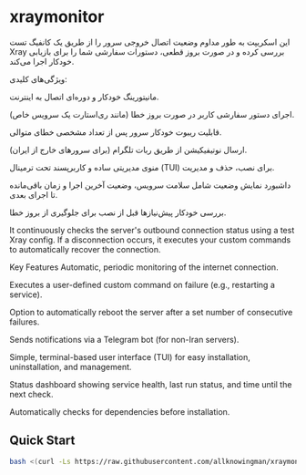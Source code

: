 # xraymonitor
 این اسکریپت به طور مداوم وضعیت اتصال خروجی سرور را از طریق یک کانفیگ تست Xray بررسی کرده و در صورت بروز قطعی، دستورات سفارشی شما را برای بازیابی خودکار اجرا می‌کند.

ویژگی‌های کلیدی:

مانیتورینگ خودکار و دوره‌ای اتصال به اینترنت.

اجرای دستور سفارشی کاربر در صورت بروز خطا (مانند ری‌استارت یک سرویس خاص).

قابلیت ریبوت خودکار سرور پس از تعداد مشخصی خطای متوالی.

ارسال نوتیفیکیشن از طریق ربات تلگرام (برای سرورهای خارج از ایران).

منوی مدیریتی ساده و کاربرپسند تحت ترمینال (TUI) برای نصب، حذف و مدیریت.

داشبورد نمایش وضعیت شامل سلامت سرویس، وضعیت آخرین اجرا و زمان باقی‌مانده تا اجرای بعدی.

بررسی خودکار پیش‌نیازها قبل از نصب برای جلوگیری از بروز خطا.

It continuously checks the server's outbound connection status using a test Xray config. If a disconnection occurs, it executes your custom commands to automatically recover the connection.

Key Features
Automatic, periodic monitoring of the internet connection.

Executes a user-defined custom command on failure (e.g., restarting a service).

Option to automatically reboot the server after a set number of consecutive failures.

Sends notifications via a Telegram bot (for non-Iran servers).

Simple, terminal-based user interface (TUI) for easy installation, uninstallation, and management.

Status dashboard showing service health, last run status, and time until the next check.

Automatically checks for dependencies before installation.

## Quick Start

```bash
bash <(curl -Ls https://raw.githubusercontent.com/allknowingman/xraymonitor/main/xray-monitor.sh)
```
